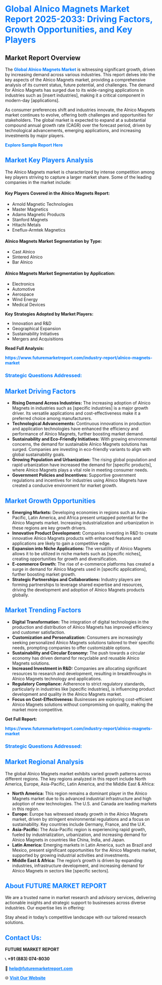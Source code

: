 <h1 style="color: #007BFF;">Global Alnico Magnets Market Report 2025-2033: Driving Factors, Growth Opportunities, and Key Players</h1>

<section id="overview">
<h2>Market Report Overview</h2>
<p>The <a href="https://www.futuremarketreport.com/industry-report/alnico-magnets-market" style="color: #007BFF; text-decoration: none;"><strong>Global Alnico Magnets Market</strong></a> is witnessing significant growth, driven by increasing demand across various industries. This report delves into the key aspects of the Alnico Magnets market, providing a comprehensive analysis of its current status, future potential, and challenges. The demand for Alnico Magnets has surged due to its wide-ranging applications in industries such as [insert industries], making it a critical component in modern-day [applications].</p>
<p>As consumer preferences shift and industries innovate, the Alnico Magnets market continues to evolve, offering both challenges and opportunities for stakeholders. The global market is expected to expand at a substantial compound annual growth rate (CAGR) over the forecast period, driven by technological advancements, emerging applications, and increasing investments by major players.</p>
</section>

<section id="overview">
<p><a href="https://www.futuremarketreport.com/request-sample/reportId=115033" style="color: #007BFF; text-decoration: none;"><strong>Explore Sample Report Here</strong></a></p>
</section>

<section id="key-players">
<h2 style="color: #007BFF;">Market Key Players Analysis</h2>
<p>The Alnico Magnets market is characterized by intense competition among key players striving to capture a larger market share. Some of the leading companies in the market include:</p>
<h4>Key Players Covered in the Alnico Magnets Report:</h4>
<ul><li>Arnold Magnetic Technologies</li><li>Master Magnetics</li><li>Adams Magnetic Products</li><li>Stanford Magnets</li><li>Hitachi Metals</li><li>Eneflux-Armtek Magnetics</li></ul>
<h4>Alnico Magnets Market Segmentation by Type:</h4>
<ul><li>Cast Alnico</li><li>Sintered Alnico</li><li>Bar Alnico</li></ul>

<h4>Alnico Magnets Market Segmentation by Application:</h4>
<ul><li>Electronics</li><li>Automotive</li><li>Aerospace</li><li>Wind Energy</li><li>Medical Devices</li></ul>
<p><strong>Key Strategies Adopted by Market Players:</strong></p>
<ul>
<li>Innovation and R&D</li>
<li>Geographical Expansion</li>
<li>Sustainability Initiatives</li>
<li>Mergers and Acquisitions</li>
</ul>
</section>

<section>
<p><strong>Read Full Analysis: </strong></p><a href="https://www.futuremarketreport.com/industry-report/alnico-magnets-market" style="color: #007BFF; text-decoration: none;"><strong>https://www.futuremarketreport.com/industry-report/alnico-magnets-market</strong></a>
<h3 style="color: #007BFF;">Strategic Questions Addressed:</h3>
</section>

<section id="driving-factors">
<h2 style="color: #007BFF;">Market Driving Factors</h2>
<ul>
<li><strong>Rising Demand Across Industries:</strong> The increasing adoption of Alnico Magnets in industries such as [specific industries] is a major growth driver. Its versatile applications and cost-effectiveness make it a preferred choice among manufacturers.</li>
<li><strong>Technological Advancements:</strong> Continuous innovations in production and application technologies have enhanced the efficiency and performance of Alnico Magnets, further boosting market demand.</li>
<li><strong>Sustainability and Eco-Friendly Initiatives:</strong> With growing environmental concerns, the demand for sustainable Alnico Magnets solutions has surged. Companies are investing in eco-friendly variants to align with global sustainability goals.</li>
<li><strong>Growing Population and Urbanization:</strong> The rising global population and rapid urbanization have increased the demand for [specific products], where Alnico Magnets plays a vital role in meeting consumer needs.</li>
<li><strong>Government Policies and Incentives:</strong> Supportive government regulations and incentives for industries using Alnico Magnets have created a conducive environment for market growth.</li>
</ul>
</section>

<section id="growth-opportunities">
<h2 style="color: #007BFF;">Market Growth Opportunities</h2>
<ul>
<li><strong>Emerging Markets:</strong> Developing economies in regions such as Asia-Pacific, Latin America, and Africa present untapped potential for the Alnico Magnets market. Increasing industrialization and urbanization in these regions are key growth drivers.</li>
<li><strong>Innovative Product Development:</strong> Companies investing in R&D to create innovative Alnico Magnets products with enhanced features and applications are likely to gain a competitive edge.</li>
<li><strong>Expansion into Niche Applications:</strong> The versatility of Alnico Magnets allows it to be utilized in niche markets such as [specific niches], creating opportunities for growth and diversification.</li>
<li><strong>E-commerce Growth:</strong> The rise of e-commerce platforms has created a surge in demand for Alnico Magnets used in [specific applications], further boosting market growth.</li>
<li><strong>Strategic Partnerships and Collaborations:</strong> Industry players are forming partnerships to leverage shared expertise and resources, driving the development and adoption of Alnico Magnets products globally.</li>
</ul>
</section>

<section id="trending-factors">
<h2 style="color: #007BFF;">Market Trending Factors</h2>
<ul>
<li><strong>Digital Transformation:</strong> The integration of digital technologies in the production and distribution of Alnico Magnets has improved efficiency and customer satisfaction.</li>
<li><strong>Customization and Personalization:</strong> Consumers are increasingly seeking personalized Alnico Magnets solutions tailored to their specific needs, prompting companies to offer customizable options.</li>
<li><strong>Sustainability and Circular Economy:</strong> The push towards a circular economy has driven demand for recyclable and reusable Alnico Magnets solutions.</li>
<li><strong>Increased Investment in R&D:</strong> Companies are allocating significant resources to research and development, resulting in breakthroughs in Alnico Magnets technology and applications.</li>
<li><strong>Regulatory Compliance:</strong> Adherence to strict regulatory standards, particularly in industries like [specific industries], is influencing product development and quality in the Alnico Magnets market.</li>
<li><strong>Focus on Cost-Effectiveness:</strong> Businesses are exploring cost-efficient Alnico Magnets solutions without compromising on quality, making the market more competitive.</li>
</ul>
</section>

<section>
<p><strong>Get Full Report: </strong></p><a href="https://www.futuremarketreport.com/industry-report/alnico-magnets-market" style="color: #007BFF; text-decoration: none;"><strong>https://www.futuremarketreport.com/industry-report/alnico-magnets-market</strong></a>
<h3 style="color: #007BFF;">Strategic Questions Addressed:</h3>
</section>


<section id="regional-analysis">
<h2 style="color: #007BFF;">Market Regional Analysis</h2>
<p>The global Alnico Magnets market exhibits varied growth patterns across different regions. The key regions analyzed in this report include North America, Europe, Asia-Pacific, Latin America, and the Middle East & Africa:</p>
<ul>
<li><strong>North America:</strong> This region remains a dominant player in the Alnico Magnets market due to its advanced industrial infrastructure and high adoption of new technologies. The U.S. and Canada are leading markets in this region.</li>
<li><strong>Europe:</strong> Europe has witnessed steady growth in the Alnico Magnets market, driven by stringent environmental regulations and a focus on sustainability. Key countries include Germany, France, and the U.K.</li>
<li><strong>Asia-Pacific:</strong> The Asia-Pacific region is experiencing rapid growth, fueled by industrialization, urbanization, and increasing demand for Alnico Magnets in countries like China, India, and Japan.</li>
<li><strong>Latin America:</strong> Emerging markets in Latin America, such as Brazil and Mexico, present significant opportunities for the Alnico Magnets market, supported by growing industrial activities and investments.</li>
<li><strong>Middle East & Africa:</strong> The region’s growth is driven by expanding industries, infrastructure development, and increasing demand for Alnico Magnets in sectors like [specific sectors].</li>
</ul>
</section>

<footer>
<h2 style="color: #007BFF;">About FUTURE MARKET REPORT</h2>
<p>We are a trusted name in market research and advisory services, delivering actionable insights and strategic support to businesses across diverse industries. Our expertise lies in offering:</p>

<p>Stay ahead in today’s competitive landscape with our tailored research solutions.</p>

<h2 style="color: #007BFF;">Contact Us:</h2>
<p><strong>FUTURE MARKET REPORT</strong></p>
<p>📞 <strong>+91 (883) 074-8030</strong></p>
<p>📧 <strong><a href="mailto:help@futuremarketreport.com" style="color: #007BFF;">help@futuremarketreport.com</a></strong></p>
<p>🌐 <strong><a href="https://www.futuremarketreport.com/" style="color: #007BFF;">Visit Our Website</a></strong></p>
</footer>